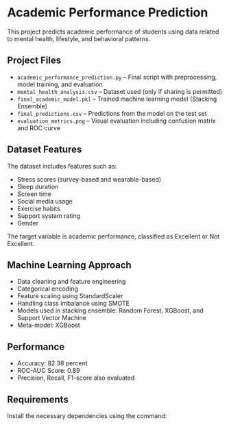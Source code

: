 # Academic Performance Prediction

This project predicts academic performance of students using data related to mental health, lifestyle, and behavioral patterns.

## Project Files

- `academic_performance_prediction.py` – Final script with preprocessing, model training, and evaluation
- `mental_health_analysis.csv` – Dataset used (only if sharing is permitted)
- `final_academic_model.pkl` – Trained machine learning model (Stacking Ensemble)
- `final_predictions.csv` – Predictions from the model on the test set
- `evaluation_metrics.png` – Visual evaluation including confusion matrix and ROC curve

## Dataset Features

The dataset includes features such as:

- Stress scores (survey-based and wearable-based)
- Sleep duration
- Screen time
- Social media usage
- Exercise habits
- Support system rating
- Gender

The target variable is academic performance, classified as Excellent or Not Excellent.

## Machine Learning Approach

- Data cleaning and feature engineering
- Categorical encoding
- Feature scaling using StandardScaler
- Handling class imbalance using SMOTE
- Models used in stacking ensemble: Random Forest, XGBoost, and Support Vector Machine
- Meta-model: XGBoost

## Performance

- Accuracy: 82.38 percent
- ROC-AUC Score: 0.89
- Precision, Recall, F1-score also evaluated

## Requirements

Install the necessary dependencies using the command:

